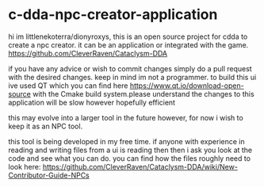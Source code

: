 # c-dda-npc-creator-application

hi im littlenekoterra/dionyroxys, this is an open source project for cdda to create a npc creator. it can be an application or integrated with the game. 
https://github.com/CleverRaven/Cataclysm-DDA

if you have any advice or wish to commit changes simply do a pull request with the desired changes. keep in mind im not a programmer. to build this ui ive used QT which you can find here https://www.qt.io/download-open-source with the Cmake build system.please understand the changes to this application will be slow however hopefully efficient

this may evolve into a larger tool in the future however, for now i wish to keep it as an NPC tool. 

this tool is being developed in my free time. if anyone with experience in reading and writing files from a ui is reading then then i ask you look at the code and see what you can do. you can find how the files roughly need to look here: https://github.com/CleverRaven/Cataclysm-DDA/wiki/New-Contributor-Guide-NPCs 
